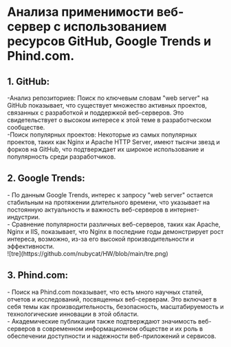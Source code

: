 <h1>Анализа применимости веб-сервер с использованием ресурсов GitHub, Google Trends и Phind.com.</h1>

<h2>1. GitHub:</h2>
-Анализ репозиториев: Поиск по ключевым словам "web server" на GitHub показывает, что существует множество активных проектов, связанных с разработкой и поддержкой веб-серверов. Это свидетельствует о высоком интересе к этой теме в разработческом сообществе.</br>
-Поиск популярных проектов: Некоторые из самых популярных проектов, таких как Nginx и Apache HTTP Server, имеют тысячи звезд и форков на GitHub, что подтверждает их широкое использование и популярность среди разработчиков.</br>

<h2>2. Google Trends:</h2>
- По данным Google Trends, интерес к запросу "web server" остается стабильным на протяжении длительного времени, что указывает на постоянную актуальность и важность веб-серверов в интернет-индустрии.</br>
- Сравнение популярности различных веб-серверов, таких как Apache, Nginx и IIS, показывает, что Nginx в последние годы демонстрирует рост интереса, возможно, из-за его высокой производительности и эффективности.</br>
![tre](https://github.com/nubycat/HW/blob/main/tre.png)

<h2>3. Phind.com:</h2>
- Поиск на Phind.com показывает, что есть много научных статей, отчетов и исследований, посвященных веб-серверам. Это включает в себя темы как производительность, безопасность, масштабируемость и технологические инновации в этой области.</br>
- Академические публикации также подтверждают значимость веб-серверов в современном информационном обществе и их роль в обеспечении доступности и надежности веб-приложений и сервисов.</br>
